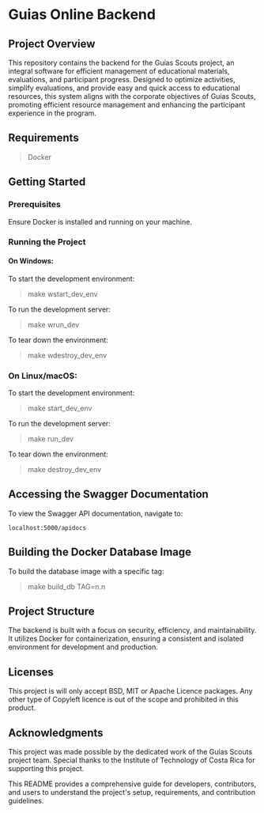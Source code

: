 # Guias Online Backend

## Project Overview

This repository contains the backend for the Guías Scouts project, an integral software for efficient management of educational materials, evaluations, and participant progress. Designed to optimize activities, simplify evaluations, and provide easy and quick access to educational resources, this system aligns with the corporate objectives of Guías Scouts, promoting efficient resource management and enhancing the participant experience in the program.

## Requirements

> Docker

## Getting Started

### Prerequisites

Ensure Docker is installed and running on your machine.

### Running the Project

#### On Windows:

To start the development environment:

> make wstart_dev_env

To run the development server:

> make wrun_dev

To tear down the environment:

> make wdestroy_dev_env

### On Linux/macOS:

To start the development environment:

> make start_dev_env

To run the development server:

> make run_dev

To tear down the environment:

> make destroy_dev_env

## Accessing the Swagger Documentation

To view the Swagger API documentation, navigate to:

`localhost:5000/apidocs`

## Building the Docker Database Image

To build the database image with a specific tag:

> make build_db TAG=n.n

## Project Structure

The backend is built with a focus on security, efficiency, and maintainability. It utilizes Docker for containerization, ensuring a consistent and isolated environment for development and production.

## Licenses

This project is will only accept BSD, MIT or Apache Licence packages. Any other type of Copyleft licence is out of the scope and prohibited in this product.

## Acknowledgments

This project was made possible by the dedicated work of the Guías Scouts project team. Special thanks to the Institute of Technology of Costa Rica for supporting this project.

This README provides a comprehensive guide for developers, contributors, and users to understand the project's setup, requirements, and contribution guidelines.
